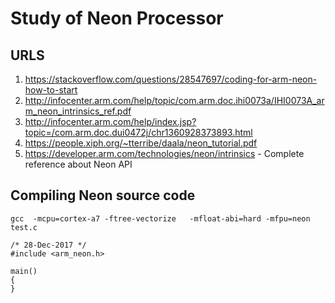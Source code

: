 # Study of Neon Processor
## URLS
1. https://stackoverflow.com/questions/28547697/coding-for-arm-neon-how-to-start
1. http://infocenter.arm.com/help/topic/com.arm.doc.ihi0073a/IHI0073A_arm_neon_intrinsics_ref.pdf
1. http://infocenter.arm.com/help/index.jsp?topic=/com.arm.doc.dui0472j/chr1360928373893.html
1. https://people.xiph.org/~tterribe/daala/neon_tutorial.pdf
1. https://developer.arm.com/technologies/neon/intrinsics  - Complete reference about Neon API

## Compiling Neon source code
```
gcc  -mcpu=cortex-a7 -ftree-vectorize   -mfloat-abi=hard -mfpu=neon test.c

/* 28-Dec-2017 */
#include <arm_neon.h>

main()
{
}
